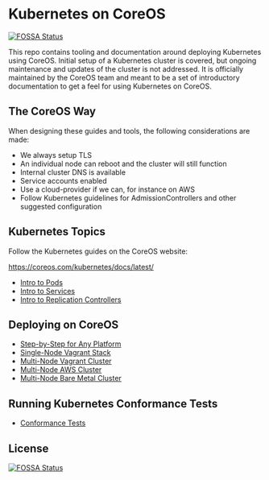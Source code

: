 # Kubernetes on CoreOS
[![FOSSA Status](https://app.fossa.com/api/projects/git%2Bgithub.com%2Furbanairship%2Fcoreos-kubernetes.svg?type=shield)](https://app.fossa.com/projects/git%2Bgithub.com%2Furbanairship%2Fcoreos-kubernetes?ref=badge_shield)


This repo contains tooling and documentation around deploying Kubernetes using CoreOS.
Initial setup of a Kubernetes cluster is covered, but ongoing maintenance and updates of the cluster is not addressed.
It is officially maintained by the CoreOS team and meant to be a set of introductory documentation to get a feel for using Kubernetes on CoreOS.

## The CoreOS Way

When designing these guides and tools, the following considerations are made:

* We always setup TLS
* An individual node can reboot and the cluster will still function
* Internal cluster DNS is available
* Service accounts enabled
* Use a cloud-provider if we can, for instance on AWS
* Follow Kubernetes guidelines for AdmissionControllers and other suggested configuration

## Kubernetes Topics

Follow the Kubernetes guides on the CoreOS website:

https://coreos.com/kubernetes/docs/latest/

 - [Intro to Pods](https://coreos.com/kubernetes/docs/latest/pods.html)
 - [Intro to Services](https://coreos.com/kubernetes/docs/latest/services.html)
 - [Intro to Replication Controllers](https://coreos.com/kubernetes/docs/latest/replication-controller.html)

## Deploying on CoreOS

- [Step-by-Step for Any Platform](Documentation/getting-started.md)
- [Single-Node Vagrant Stack](single-node/README.md)
- [Multi-Node Vagrant Cluster](multi-node/vagrant/README.md)
- [Multi-Node AWS Cluster](multi-node/aws/README.md)
- [Multi-Node Bare Metal Cluster](Documentation/kubernetes-on-baremetal.md)

## Running Kubernetes Conformance Tests

- [Conformance Tests](Documentation/conformance-tests.md)


## License
[![FOSSA Status](https://app.fossa.com/api/projects/git%2Bgithub.com%2Furbanairship%2Fcoreos-kubernetes.svg?type=large)](https://app.fossa.com/projects/git%2Bgithub.com%2Furbanairship%2Fcoreos-kubernetes?ref=badge_large)